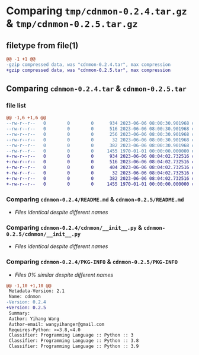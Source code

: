# Comparing `tmp/cdnmon-0.2.4.tar.gz` & `tmp/cdnmon-0.2.5.tar.gz`

## filetype from file(1)

```diff
@@ -1 +1 @@
-gzip compressed data, was "cdnmon-0.2.4.tar", max compression
+gzip compressed data, was "cdnmon-0.2.5.tar", max compression
```

## Comparing `cdnmon-0.2.4.tar` & `cdnmon-0.2.5.tar`

### file list

```diff
@@ -1,6 +1,6 @@
--rw-r--r--   0        0        0      934 2023-06-06 08:00:30.901968 cdnmon-0.2.4/README.md
--rw-r--r--   0        0        0      516 2023-06-06 08:00:30.901968 cdnmon-0.2.4/cdnmon/__init__.py
--rw-r--r--   0        0        0      256 2023-06-06 08:00:30.901968 cdnmon-0.2.4/cdnmon/config.py
--rw-r--r--   0        0        0       32 2023-06-06 08:00:30.901968 cdnmon-0.2.4/cdnmon/settings.py
--rw-r--r--   0        0        0      382 2023-06-06 08:00:30.901968 cdnmon-0.2.4/pyproject.toml
--rw-r--r--   0        0        0     1455 1970-01-01 00:00:00.000000 cdnmon-0.2.4/PKG-INFO
+-rw-r--r--   0        0        0      934 2023-06-06 08:04:02.732516 cdnmon-0.2.5/README.md
+-rw-r--r--   0        0        0      516 2023-06-06 08:04:02.732516 cdnmon-0.2.5/cdnmon/__init__.py
+-rw-r--r--   0        0        0      404 2023-06-06 08:04:02.732516 cdnmon-0.2.5/cdnmon/config.py
+-rw-r--r--   0        0        0       32 2023-06-06 08:04:02.732516 cdnmon-0.2.5/cdnmon/settings.py
+-rw-r--r--   0        0        0      382 2023-06-06 08:04:02.732516 cdnmon-0.2.5/pyproject.toml
+-rw-r--r--   0        0        0     1455 1970-01-01 00:00:00.000000 cdnmon-0.2.5/PKG-INFO
```

### Comparing `cdnmon-0.2.4/README.md` & `cdnmon-0.2.5/README.md`

 * *Files identical despite different names*

### Comparing `cdnmon-0.2.4/cdnmon/__init__.py` & `cdnmon-0.2.5/cdnmon/__init__.py`

 * *Files identical despite different names*

### Comparing `cdnmon-0.2.4/PKG-INFO` & `cdnmon-0.2.5/PKG-INFO`

 * *Files 0% similar despite different names*

```diff
@@ -1,10 +1,10 @@
 Metadata-Version: 2.1
 Name: cdnmon
-Version: 0.2.4
+Version: 0.2.5
 Summary: 
 Author: Yihang Wang
 Author-email: wangyihanger@gmail.com
 Requires-Python: >=3.8,<4.0
 Classifier: Programming Language :: Python :: 3
 Classifier: Programming Language :: Python :: 3.8
 Classifier: Programming Language :: Python :: 3.9
```


